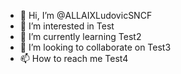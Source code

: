 - 👋 Hi, I’m @ALLAIXLudovicSNCF
- 👀 I’m interested in Test
- 🌱 I’m currently learning Test2
- 💞️ I’m looking to collaborate on Test3
- 📫 How to reach me Test4

<!---
ALLAIXLudovicSNCF/ALLAIXLudovicSNCF is a ✨ special ✨ repository because its `README.md` (this file) appears on your GitHub profile.
You can click the Preview link to take a look at your changes.
--->
